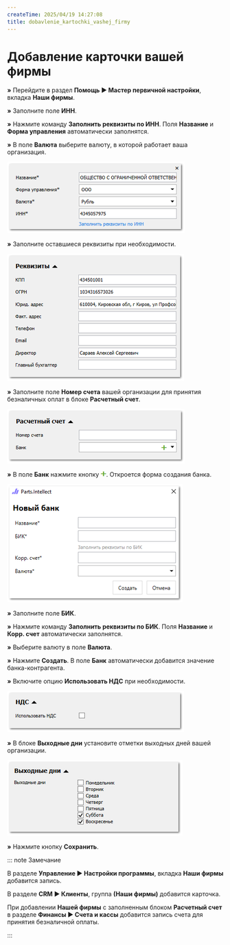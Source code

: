 ```yaml
---
createTime: 2025/04/19 14:27:08
title: dobavlenie_kartochki_vashej_firmy
---
```

# Добавление карточки вашей фирмы

**»** Перейдите в раздел **Помощь ► Мастер первичной настройки**, вкладка **Наши фирмы**.

**»** Заполните поле **ИНН**.

**»** Нажмите команду **Заполнить реквизиты по ИНН**. Поля **Название** и **Форма управления** автоматически заполнятся.

**»** В поле **Валюта** выберите валюту, в которой работает ваша организация.

![](../../assets/guide/Aspose.Words.6f13226c-9016-4dda-be57-653ed66d987a.085.png)

**»** Заполните оставшиеся реквизиты при необходимости.

![](../../assets/guide/Aspose.Words.6f13226c-9016-4dda-be57-653ed66d987a.086.png)

**»** Заполните поле **Номер счета** вашей организации для принятия безналичных оплат в блоке **Расчетный счет**.

![](../../assets/guide/Aspose.Words.6f13226c-9016-4dda-be57-653ed66d987a.087.png)

**»** В поле **Банк** нажмите кнопку ![](../../assets/guide/drex_dobavlenie_kartochki_vashej_firmy_custom.png). Откроется форма создания банка.

![](../../assets/guide/Aspose.Words.6f13226c-9016-4dda-be57-653ed66d987a.089.png)

**»** Заполните поле **БИК**.

**»** Нажмите команду **Заполнить реквизиты по БИК**. Поля **Название** и **Корр. счет** автоматически заполнятся.

**»** Выберите валюту в поле **Валюта**.

**»** Нажмите **Создать**. В поле **Банк** автоматически добавится значение банка-контрагента.

**»** Включите опцию **Использовать НДС** при необходимости.

![](../../assets/guide/Aspose.Words.6f13226c-9016-4dda-be57-653ed66d987a.090.png)

**»** В блоке **Выходные дни** установите отметки выходных дней вашей организации.

![](../../assets/guide/Aspose.Words.6f13226c-9016-4dda-be57-653ed66d987a.091.png)

**»** Нажмите кнопку **Сохранить**. 

::: note Замечание

В разделе **Управление ► Настройки программы**, вкладка **Наши фирмы** добавится запись.

В разделе **CRM ► Клиенты**, группа **(Наши фирмы)** добавится карточка.

При добавлении **Нашей фирмы** с заполненным блоком **Расчетный счет** в разделе **Финансы ► Счета и кассы** добавится запись счета для принятия безналичной оплаты. 

:::